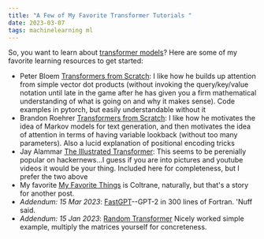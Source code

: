 ```yaml
---
title: "A Few of My Favorite Transformer Tutorials "
date: 2023-03-07
tags: machinelearning ml
---
```


So, you want to learn about [transformer models](https://en.wikipedia.org/wiki/Transformer_(machine_learning_model))?  Here are some of my favorite learning resources to get started:
- Peter Bloem [Transformers from Scratch](https://peterbloem.nl/blog/transformers):  I like how he builds up attention from simple vector dot products (without invoking the query/key/value notation until late in the game after he has given you a firm mathematical understanding of what is going on and why it makes sense). Code examples in pytorch, but easily understandable without it
- Brandon Roehrer [Transformers from Scratch](https://e2eml.school/transformers.html):  I like how he motivates the idea of Markov models for text generation, and then motivates the idea of attention in terms of having variable lookback (without too many parameters).  Also a lucid explanation of positional encoding tricks
- Jay Alammar [The Illustrated Transformer](https://jalammar.github.io/illustrated-transformer/): This seems to be perenially popular on hackernews...I guess if you are into pictures and youtube videos it would be your thing.  Included here for completeness, but I prefer the two above
- My favorite [My Favorite Things](https://www.youtube.com/watch?v=UlFNy9iWrpE) is Coltrane, naturally, but that's a story for another post. 
- *Addendum: 15 Mar 2023*:  [FastGPT](https://ondrejcertik.com/blog/2023/03/fastgpt-faster-than-pytorch-in-300-lines-of-fortran/)--GPT-2 in 300 lines of Fortran.  'Nuff said.
- *Addendum: 15 Jan 2023*: [Random Transformer](https://osanseviero.github.io/hackerllama/blog/posts/random_transformer/) Nicely worked simple example, multiply the matrices yourself for concreteness. 